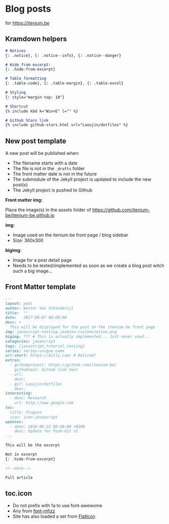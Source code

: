 Blog posts
==========
for https://itenium.be

## Kramdown helpers

```markdown
# Notices
{: .notice}, {: .notice--info}, {: .notice--danger}  

# Hide from excerpt:
{: .hide-from-excerpt}

# Table formatting
{: .table-code}, {: .table-margin}, {: .table-excel}

# Styling
{: style="margin-top: 10"}

# Shortcut
{% include kbd k="Win+E" l="" %}

# Github Stars link
{% include github-stars.html url="Laoujin/dotfiles" %}
```


## New post template

A new post will be published when: 

- The filename starts with a date
- The file is not in the `_drafts` folder
- The front matter date is not in the future
- The submodule of the Jekyll project is updated to include the new post(s)
- The Jekyll project is pushed to Github

**Front matter img:**  

Place the image(s) in the assets folder of https://github.com/itenium-be/itenium-be.github.io

**img**:  

- Image used on the itenium.be front page / blog sidebar
- Size: 360x300

**bigimg**:  

- Image for a post detail page
- Needs to be tested/implemented as soon as we create a blog post witch such a big image...

## Front Matter template

```md
---
layout: post
author: Wouter Van Schandevijl
title:  ""
date:   2017-08-07 00:00:00
desc: >
  This will be displayed for the post on the itenium.be front page
img: javascript-testing-jasmine-customization.png
bigimg: ??? # This is actually implemented... Just never used...
categories: javascript
tags: [javascript,tutorial,testing]
series: series-unique-name
url-short: https://bitly.com/ # Retired!
extras:
  - githubproject: https://github.com/itenium-be/
    githubtext: Github link text
  - url: 
    desc: 
  - git: Laoujin/dotfiles
    desc:
interesting:
  - desc: Research
    url: http://www.google.com
toc:
  title: Plugins
  icon: icon-javascript
updates:
  - date: 2018-08-22 00:00:00 +0200
    desc: Update for Posh-Git v1
---

This will be the excerpt

Not in excerpt
{: .hide-from-excerpt}

<!--more-->

Full article
```

## toc.icon

- Do not prefix with fa to use font-awewome
- Any from [font-mfizz](http://fizzed.com/oss/font-mfizz)
- Site has also loaded a set from [FlatIcon](https://itenium.be/vendor/flat-icon/flaticon.html)
